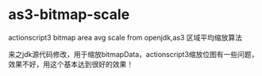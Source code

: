as3-bitmap-scale
================

actionscript3 bitmap area avg scale from openjdk,as3 区域平均缩放算法


来之jdk源代码修改，用于缩放bitmapData，actionscript3缩放位图有一些问题，效果不好，用这个基本达到很好的效果！

